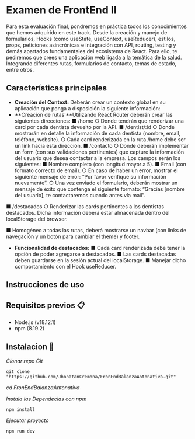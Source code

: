 # Examen de FrontEnd II 

Para esta evaluación final, pondremos en práctica todos los conocimientos que
hemos adquirido en este track. Desde la creación y manejo de formularios,
Hooks (como useState, useContext, useReducer), estilos, props, peticiones
asincrónicas e integración con API, routing, testing y demás apartados
fundamentales del ecosistema de React. Para ello, te pediremos que crees una
aplicación web ligada a la temática de la salud. Integrando diferentes rutas,
formularios de contacto, temas de estado, entre otros.



## Características principales

- **Creación del Context:** Deberán crear un contexto global en su aplicación que ponga a disposición la
siguiente información:
- **Creación de rutas:**Utilizando React Router deberán crear las siguientes direcciones:
■ /home
○ Donde tendrán que renderizar una card por cada dentista devuelto por la API.
■ /dentist/:id
○ Donde mostrarán en detalle la información de cada dentista (nombre, email,
teléfono, website).
○ Cada card renderizada en la ruta /home debe ser un link hacia esta dirección.
■ /contacto
○ Donde deberán implementar un form (con sus validaciones pertinentes) que
capture la información del usuario que desea contactar a la empresa. Los
campos serán los siguientes:
■ Nombre completo (con longitud mayor a 5).
■ Email (con formato correcto de email).
○ En caso de haber un error, mostrar el siguiente mensaje de error: “Por favor
verifique su información nuevamente”.
○ Una vez enviado el formulario, deberán mostrar un mensaje de éxito que
contenga el siguiente formato: “Gracias [nombre del usuario], te
contactaremos cuando antes vía mail”.

■ /destacados
○ Renderizar las cards pertinentes a los dentistas destacados. Dicha información
deberá estar almacenada dentro del localStorage del browser.

■ Homogéneo a todas las rutas, deberá mostrarse un navbar (con links de navegación y
un botón para cambiar el theme) y footer.
- **Funcionalidad de destacados:** 
■ Cada card renderizada debe tener la opción de poder agregarse a destacados.
■ Las cards destacadas deben guardarse en la sesión actual del localStorage.
■ Manejar dicho comportamiento con el Hook useReducer.

## Instrucciones de uso


## Requisitos previos 📋

- Node.js (v18.12.1)
- npm (8.19.2)

## Instalacion 🚀

 _Clonar repo Git_

    git clone "https://github.com/JhonatanCremona/FronEndBalanzaAntonativa.git"
_cd FronEndBalanzaAntonativa_

_Instala las Dependecias con npm_

    npm install
_Ejecutar proyecto_

    npm run dev